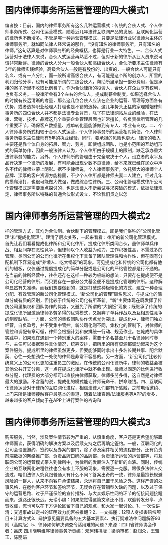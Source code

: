 # 国内律师事务所运营管理的四大模式1

编者按：目前，国内的律师事务所有这么几种运营模式：传统的合伙人式、个人律师事务所式、公司化运营模式，随着近几年法律互联网产品的发展，互联网化运营的律所也不断增多。不管是哪一种运营管理模式，只要是法律行业以律师为主体的律师事务所，就如同法律人经常说的那样，“没有知名的律师事务所，只有知名的律师。”这句话算是对律师事务所的经典概括，也算是行业一大特色。一、合伙人式运营对于法律人来说，合伙人式运营再熟悉不过，但对于新的律所从业人员来说可谓非常新鲜。律师的合伙人分为一般合伙人和高级合伙人，合伙所要求主任律师有3年的律师实践经验，高级合伙人一般是有股份的、出资的，一般合伙人可能只有名义、或有一点分红，而一般所谓高级合伙人，有可能是这个所的创办人，所里的利润归他分享，也有可能是所谓的二级合伙人，帮助所里承担一部分费用，但是承接的案子所里不收取比例费了。作为合伙律所的投资人，合伙人在企业享有权利，也负有义务。一般律所会有3个左右的合伙人，提成制薪金制度。如果选择合伙人的时候有长远清晰的考量，那么这几位合伙人应该在企业的运营、管理等方面各有优势，或者选择职业经理人打理也是不错的选择。这几年势头正猛的家理婚姻律师事务所的四位合伙人并不都是法律专业背景，除了在法律网站从业的经验，在法律、营销、技术、品牌这几个重要企业管理层面也非常擅长，各负责律所管理的几个重要环节，确保客户数据量、成单转化量能够做到有专人、术业有专攻。二、个人律师事务所式相较于合伙人式运营，个人律师事务所的运营相对简便，个人律师事务所要求主任律师有5年的执业经验，同时，要承担的风险也更大。律所的收入主要还是靠个体自身的拓展、智力、劳务，即使组成团队，也是小范围的互助组形式的简单协作，因此一般法律人认为，个人律所由于规模上的限制，缺乏承办重大法律事务的能力。另外，个人律师所的管理由于完全取决于个人，设立者的水平及品行决定一个律所的发展，有可能会出现少数不良律师，给本来就已经在民众中声名不佳的律师业蒙上阴影。据不少律师说，个人律师事务所，依托强大的律师个人品牌、深厚的客户资源方能稳固，不少个人律所都是律师夫妻二人建立，经过几年的摸爬滚打，也很可能做大做强，做成综合性律所。三、公司化管理模式律所公司化管理模式是需要重点探讨的，也是法律人不断尝试寻求突破的模式，依据法律规定，律师事务所以特殊的普通合伙形式设立，不论我们贯之以怎

# 国内律师事务所运营管理的四大模式2

样的管理方式，其均为合伙制。合伙制下的管理模式，即是我们俗称的“公司化管理”和“提成化管理”。理清了层次关系，一起来看看：律所的新公司化管理模式。首先让我们看看提成化律所和公司化律所。提成化律所类同合伙，虽律师单兵作战、相互间存在恶性竞争，但律师以个人收益为动力，工作积极性高，不需过多的管理。类同公司的公司化律所在集权化下具备了团队管理性和协作性，但在固有分配机制下容易造成“养懒人、吃大锅饭”的现象。可见提成化和传统的公司化都有他们的短板，仅仅通过提倡提成化的简单分配或是公司化的严格管控都是行不通的。在当前的律所经营中，往往还存在这样一种较为极端的想法：只要存在提成便不是公司化经营的律所，而只要存在一部分公共基金便不是提成化管理的律所。这种解释显然有失准确，而我们想要做到的，就是打破这种极端化的方式，建立一种合理分配、有效管理的新公司化管理模式。“新公司化的管理”顾名思义，与提成化的简单分成有质的区别，但比较于传统的公司化有所革新。“新”主要体现在既发挥了传统公司里集权和团队协作的优势，又避免了所谓的“大锅饭”现象；既继承了传统的提成化律所里激励律师多劳多得的优秀模式，又摒弃了单兵作战以及互相恶性竞争的制度缺陷。一方面，公司的集权团队协作优点尤为突出。提成化中，律师们独立经营，自负盈亏，并不受集中管控。新公司化则不同，集权化的管制下，对律师的管控和调配有章可循，律师会根据计划和安排统一行动、规范作业。在乾成的具体实践中，如果现在遇到一个特别重大的案件，需要十多名甚至几十名律师同时参与，主任可以根据案件具体情况，统筹安排，把所里的所有资源都调动起来为这个案件服务。提成所里的律师虽然更多，但要能够同时拿出十多名长期共事、配合默契、心往一处想劲往一处使的律师是非常不容易的。另一方面，“新公司化”比较传统意义上的公司化更加注重员工的激励。在传统的公司化律所中，律师的收益会被其他公共开支分摊，这一点在提成化律所中就不会出现。律师以固定的比例进行收益分配，代理费的大部分都可以直接由律师获取，律师多劳多得，这自然是对律师最大的激励。不含蓄的说，提成化的模式能让律师玩命干、拼命赚钱。四、互联网化律师运营对于律所的互联网化进程，相信法律人们都有所感触，之前电话邀约、上门来所是律师接触客户最基本的渠道，随着法律咨询/法律服务等APP的增多，越来越多的客户倾向于在APP上进行案件的咨询和

# 国内律师事务所运营管理的四大模式3

购买服务，当然，涉及案件情节较为严重的，从慎重角度，客户还是更希望能够跟律师面谈，获得明确的解决方案以及后续支持之后再确定签约。一般，互联网化的公司会设置邀约、签约以及办案的部门，除了涉及案件相关的流程部分，还有负责前端数据的网络推广部、负责品牌口碑的品牌部、负责律所运营的运营部等，将互联网公司的运营模式带入到律所中，为律所的发展注入了新鲜的血液。同时，传统企业的互联网化进程往往也会有水土不服的现象，需要逐一克服。跟很多法律人交流过，咱们法律人究竟跟普通人有什么不同？答案出奇的一致，律师是最擅长规避风险的一群人，从来不向客户承诺结果，永远将自己置于风险之外。这样严谨的处事风格，在邀约客户环节和签约环节，无疑会存在营销型欠缺的问题，以及过于保守的运营思路、过于严谨保险的宣传措辞、与大众娱乐性网络环节的衔接问题接踵而来，道路还很长远。无讼小编：如果您觉得这篇文章还不错，欢迎转发分享、点赞收藏，您也可以在下方评论区留下自己的观点，和大家一起讨论。1、一次性讲清：交通事故认定书的证明效力能否被推翻？2、一文搞懂：12项人身损害赔偿项目＋计算方式3、辩护意见需要具备的五大基本要素4、执行疑难法律问题解答93则（高院版）5、律师如何解决调查令适用难的问题？来源：四川省律师协会作者：吕庆 四川晓明维序律师事务所责编：邓珂玮排版：梁萌审核：赵润众，王雅玉，陈丽娟

